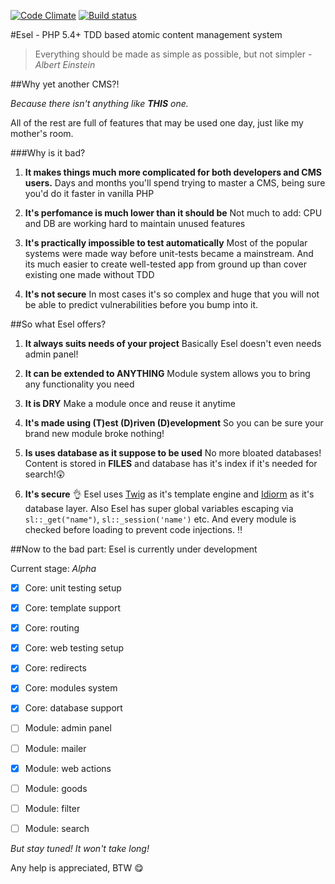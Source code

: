 [![Code Climate](https://codeclimate.com/github/ValeriaVG/eselcms/badges/gpa.svg)](https://codeclimate.com/github/ValeriaVG/eselcms) [![Build status](https://travis-ci.org/ValeriaVG/eselcms.svg?branch=master)](https://travis-ci.org/ValeriaVG/eselcms)

#Esel - PHP 5.4+ TDD based atomic content management system

> Everything should be made as simple as possible, but not simpler - *Albert Einstein*

##Why yet another CMS?!

*Because there isn't anything like __THIS__ one.*

All of the rest are full of features that may be used one day, just like my mother's room.

###Why is it bad?

1. __It makes things much more complicated for both developers and CMS users.__
   Days and months you'll spend trying to master a CMS, being sure you'd do it faster in vanilla PHP

2. __It's perfomance is much lower than it should be__
   Not much to add: CPU and DB are working hard to maintain unused features

3. __It's practically impossible to test automatically__
   Most of the popular systems were made way before unit-tests became a mainstream.
   And its much easier to create well-tested app from ground up than cover existing one made without TDD

4. __It's not secure__
   In most cases it's so complex and huge that you will not be able to predict vulnerabilities before you bump into it.

##So what Esel offers?

1. __It always suits needs of your project__
   Basically Esel doesn't even needs admin panel!

2. __It can be extended to ANYTHING__
   Module system allows you to bring any functionality you need

3. __It is DRY__
  Make a module once and reuse it anytime

4. __It's made using (T)est (D)riven (D)evelopment__
  So you can be sure your brand new module broke nothing!

5. __Is uses database as it suppose to be used__
  No more bloated databases! Content is stored in **FILES** and database has it's index if it's needed for search!:astonished:

6. __It's secure__ :ok_hand:
  Esel uses [Twig](http://twig.sensiolabs.org/) as it's template engine and [Idiorm](https://github.com/j4mie/idiorm) as it's database layer. Also Esel has super global variables escaping via `sl::_get("name")`, `sl::_session('name')` etc. And every module is checked before loading to prevent code injections. :bangbang:

##Now to the bad part: Esel is currently under development

Current stage: *Alpha*

- [x] Core: unit testing setup
- [x] Core: template support
- [x] Core: routing
- [x] Core: web testing setup
- [x] Core: redirects
- [x] Core: modules system
- [x] Core: database support

- [ ] Module: admin panel
- [ ] Module: mailer
- [x] Module: web actions
- [ ] Module: goods
- [ ] Module: filter
- [ ] Module: search


*But stay tuned! It won't take long!*

Any help is appreciated, BTW :yum:
